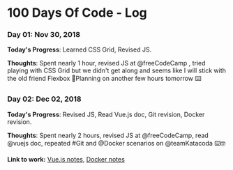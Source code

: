 # 100 Days Of Code - Log

### Day 01: Nov 30, 2018

**Today's Progress**: Learned CSS Grid, Revised JS.

**Thoughts**: Spent nearly 1 hour, revised JS at @freeCodeCamp , tried playing with CSS Grid but we didn't get along and seems like I will stick with the old friend Flexbox 🤣Planning on another few hours tomorrow ⌨️

### Day 02: Dec 02, 2018

**Today's Progress**: Revised JS, Read Vue.js doc, Git revision, Docker revision.

**Thoughts**: Spent nearly 2 hours, revised JS at @freeCodeCamp, read @vuejs doc, repeated #Git and @Docker scenarios on @teamKatacoda ⌨️🤓

**Link to work:** [Vue.js notes](https://goo.gl/9XezV9), [Docker notes](https://www.notion.so/raunakhajela/Docker-c80a56a037fc4b0ba170dfb6389de8b5)

